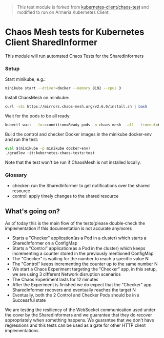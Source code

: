 > This test module is forked from [kubernetes-client/chaos-test](https://github.com/fabric8io/kubernetes-client/tree/main/chaos-tests)
> and modified to run on Armeria Kubernetes Client.
 
# Chaos Mesh tests for Kubernetes Client SharedInformer

This module will run automated Chaos Tests for the SharedInformers

### Setup

Start minikube, e.g.:

```bash
minikube start --driver=docker --memory 8192 --cpus 3
```

Install ChaosMesh on minikube:

```bash
curl -sSL https://mirrors.chaos-mesh.org/v2.6.0/install.sh | bash
```

Wait for the pods to be all ready:

```bash
kubectl wait --for=condition=Ready pods -n chaos-mesh --all --timeout=600s
```

Build the control and checker Docker images in the minikube docker-env and run the test:

```bash
eval $(minikube -p minikube docker-env)
./gradlew :it:kubernetes-chaos-tests:test
```

Note that the test won't be run if ChaosMesh is not installed locally.

### Glossary

- checker: run the SharedInformer to get notifications over the shared resource
- control: apply timely changes to the shared resource

## What's going on?

As of today this is the main flow of the tests(please double-check the implementation if this documentation is not accurate anymore):

- Starts a "Checker" application(as a Pod in a cluster) which starts a SharedInformer on a ConfigMap
- Starts a "Control" application(as a Pod in the cluster) which keeps incrementing a counter stored in the previously mentioned ConfigMap
- The "Checker" is waiting for the number to reach a specific value N
- The "Control" keeps incrementing the counter up to the same number N
- We start a Chaos Experiment targeting the "Checker" app, in this setup, we are using 3 different Network disruption scenarios
- The Chaos Experiment lasts for 12 minutes
- After the Experiment is finished we do expect that the "Checker" app SharedInformer recovers and eventually reaches the target N
- Eventually, both the 2 Control and Checker Pods should be in a Successful state

We are testing the resiliency of the WebSocket communication used under the cover by the SharedInformers and we guarantee that they do recover appropriately when something happens.
We guarantee that we don't have regressions and this tests can be used as a gate for other HTTP client implementations.
